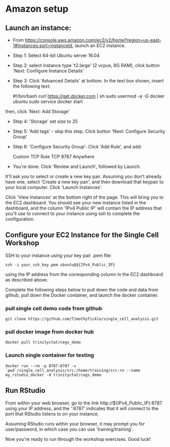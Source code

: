# Amazon setup

## Launch an instance:

*  From <https://console.aws.amazon.com/ec2/v2/home?region=us-east-1#Instances:sort=instanceId>, launch an EC2 instance.
*  Step 1: Select 64-bit Ubuntu server 16.04
*  Step 2: select instance type 't2.large' (2 vcpus, 8G RAM), click button 'Next: Configure Instance Details'
*  Step 3: Click 'Advanced Details' at bottom. In the text box shown, insert the following text:

    #!/bin/bash
    curl https://get.docker.com | sh
    sudo usermod -a -G docker ubuntu
    sudo service docker start

then, click 'Next: Add Storage'

* Step 4: 'Storage' set size to 25

* Step 5: 'Add tags' - skip this step.  Click button 'Next: Configure Security Group'

* Step 6: 'Configure Security Group': Click 'Add Rule', and add:

    Custom TCP Rule      TCP      8787      Anywhere

* You're done.  Click 'Review and Launch', followed by Launch.

It'll ask you to select or create a new key pair.  Assuming you don't already have one, select 'Create a new key pair', and then download that keypair to your local computer.  Click 'Launch Instances'.

Click 'View Instances' at the bottom right of the page.   This will bring you to the EC2 dashboard.  You should see your new instance listed in the dashboard, and the column 'IPv4 Public IP' will contain the IP address that you'll use to connect to your instance using ssh to complete the configuration.

## Configure your EC2 Instance for the Single Cell Workshop

SSH to your instance using your key pair .pem file:

    ssh -i your_ssh_key.pem ubuntu@${IPv4_Public_IP}

using the IP address from the corresponding column in the EC2 dashboard as described above.

Complete the following steps below to pull down the code and data from github, pull down the Docker container, and launch the docker container.

### pull single cell demo code from github

    git clone https://github.com/TimothyTickle/single_cell_analysis.git

### pull docker image from docker hub

    docker pull trinityctat/cegs_demo


### Launch single container for testing

    docker run --rm -p 8787:8787 -v `pwd`/single_cell_analysis/src:/home/training/src:ro --name my_rstudio_docker -d trinityctat/cegs_demo



## Run RStudio

From within your web browser, go to the link http://${IPv4_Public_IP}:8787 using your IP address, and the ':8787' indicates that it will connect to the port that RStudio listens to on your instance.

Assuming RStudio runs within your browser, it may prompt you for user/password, in which case you can use 'training/training'.

Now you're ready to run through the workshop exercises.  Good luck!

